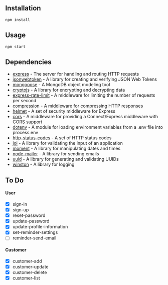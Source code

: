 ## Installation

```
npm install
```

## Usage

```
npm start
```

## Dependencies

- [express](https://expressjs.com) - The server for handling and routing HTTP requests
- [jsonwebtoken](https://www.npmjs.com/package/jsonwebtoken) - A library for creating and verifying JSON Web Tokens
- [mongooose](https://www.npmjs.com/package/mongoose) - A MongoDB object modeling tool
- [cryptojs](https://www.npmjs.com/package/crypto-js) - A library for encrypting and decrypting data
- [express-rate-limit](https://www.npmjs.com/package/express-rate-limit) - A middleware for limiting the number of requests per second
- [compression](https://www.npmjs.com/package/compression) - A middleware for compressing HTTP responses
- [helmet](https://www.npmjs.com/package/helmet) - A set of security middleware for Express
- [cors](https://www.npmjs.com/package/cors) - A middleware for providing a Connect/Express middleware with CORS support
- [dotenv](https://www.npmjs.com/package/dotenv) - A module for loading environment variables from a .env file into process.env
- [http-status-codes](https://www.npmjs.com/package/http-status-codes) - A set of HTTP status codes
- [joi](https://www.npmjs.com/package/joi) - A library for validating the input of an application
- [moment](https://www.npmjs.com/package/moment) - A library for manipulating dates and times
- [node-mailer](https://www.npmjs.com/package/nodemailer) - A library for sending emails
- [uuid](https://www.npmjs.com/package/uuid) - A library for generating and validating UUIDs
- [winston](https://www.npmjs.com/package/winston) - A library for logging

## To Do

#### User

- [x] sign-in
- [x] sign-up
- [x] reset-password
- [x] update-password
- [x] update-profile-information
- [x] set-reminder-settings
- [ ] reminder-send-email

#### Customer

- [x] customer-add
- [x] customer-update
- [x] customer-delete
- [x] customer-list
